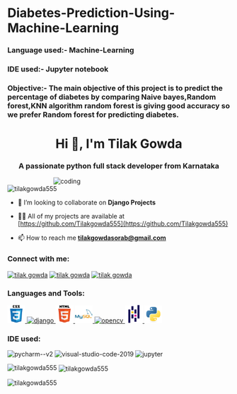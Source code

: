 <h1 align="left">Diabetes-Prediction-Using-Machine-Learning</h1>
<h3 align="left">Language used:- Machine-Learning</h3>
<h3 align="left">IDE used:- Jupyter notebook</h3>
<h3 align="left">Objective:- The main objective of this project is to predict the percentage of diabetes by comparing Naive bayes,Random forest,KNN algorithm random forest is giving good accuracy so we prefer Random forest for predicting diabetes.</h3>

<h1 align="center">Hi 👋, I'm Tilak Gowda</h1>
<h3 align="center">A passionate python full stack developer from Karnataka</h3>


<img align="right" alt="coding" width="400" src="https://media.istockphoto.com/vectors/isometric-developing-programming-and-coding-technologies-young-a-vector-id956073060?k=20&m=956073060&s=170667a&w=0&h=Of3jX9ujmv0qSVxm6sgM420XwQHCWIr7pAXh4ANOBcI=">

<p align="left"> <img src="https://komarev.com/ghpvc/?username=tilakgowda555&label=Profile%20views&color=0e75b6&style=flat" alt="tilakgowda555" /> </p>

- 👯 I’m looking to collaborate on **Django Projects**

- 👨‍💻 All of my projects are available at [https://github.com/Tilakgowda555](https://github.com/Tilakgowda555)

- 📫 How to reach me **tilakgowdasorab@gmail.com**

<h3 align="left">Connect with me:</h3>
<p align="left">
<a href="https://linkedin.com/in/tilak gowda" target="blank"><img align="center" src="https://raw.githubusercontent.com/rahuldkjain/github-profile-readme-generator/master/src/images/icons/Social/linked-in-alt.svg" alt="tilak gowda" height="30" width="40" /></a>
<a href="https://fb.com/tilak gowda" target="blank"><img align="center" src="https://raw.githubusercontent.com/rahuldkjain/github-profile-readme-generator/master/src/images/icons/Social/facebook.svg" alt="tilak gowda" height="30" width="40" /></a>
<a href="https://instagram.com/tilak gowda" target="blank"><img align="center" src="https://raw.githubusercontent.com/rahuldkjain/github-profile-readme-generator/master/src/images/icons/Social/instagram.svg" alt="tilak gowda" height="30" width="40" /></a>
</p>

<h3 align="left">Languages and Tools:</h3>
<p align="left"> <a href="https://www.w3schools.com/css/" target="_blank" rel="noreferrer"> <img src="https://raw.githubusercontent.com/devicons/devicon/master/icons/css3/css3-original-wordmark.svg" alt="css3" width="40" height="40"/> </a> <a href="https://www.djangoproject.com/" target="_blank" rel="noreferrer"> <img src="https://cdn.worldvectorlogo.com/logos/django.svg" alt="django" width="40" height="40"/> </a> <a href="https://www.w3.org/html/" target="_blank" rel="noreferrer"> <img src="https://raw.githubusercontent.com/devicons/devicon/master/icons/html5/html5-original-wordmark.svg" alt="html5" width="40" height="40"/> </a> <a href="https://www.mysql.com/" target="_blank" rel="noreferrer"> <img src="https://raw.githubusercontent.com/devicons/devicon/master/icons/mysql/mysql-original-wordmark.svg" alt="mysql" width="40" height="40"/> </a> <a href="https://opencv.org/" target="_blank" rel="noreferrer"> <img src="https://www.vectorlogo.zone/logos/opencv/opencv-icon.svg" alt="opencv" width="40" height="40"/> </a> <a href="https://pandas.pydata.org/" target="_blank" rel="noreferrer"> <img src="https://raw.githubusercontent.com/devicons/devicon/2ae2a900d2f041da66e950e4d48052658d850630/icons/pandas/pandas-original.svg" alt="pandas" width="40" height="40"/> </a> <a href="https://www.python.org" target="_blank" rel="noreferrer"> <img src="https://raw.githubusercontent.com/devicons/devicon/master/icons/python/python-original.svg" alt="python" width="40" height="40"/> </a> </p>

<h3 align="left">IDE used:</h3>
<p align='left'><img width="48" height="48" src="https://img.icons8.com/color/48/pycharm--v2.png" alt="pycharm--v2"/>
<img width="48" height="48" src="https://img.icons8.com/color/48/visual-studio-code-2019.png" alt="visual-studio-code-2019"/>
<img width="48" height="48" src="https://img.icons8.com/fluency/48/jupyter.png" alt="jupyter"/>

<p><img align="left" src="https://github-readme-stats.vercel.app/api/top-langs?username=tilakgowda555&show_icons=true&locale=en&layout=compact" alt="tilakgowda555" /></p>

<p>&nbsp;<img align="center" src="https://github-readme-stats.vercel.app/api?username=tilakgowda555&show_icons=true&locale=en" alt="tilakgowda555" /></p>

<p><img align="center" src="https://github-readme-streak-stats.herokuapp.com/?user=tilakgowda555&" alt="tilakgowda555" /></p>

